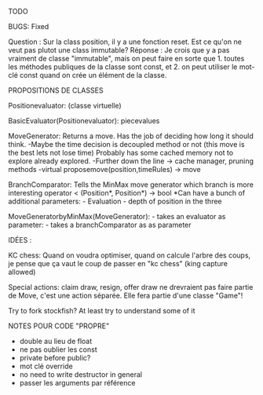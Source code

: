 TODO

BUGS:
Fixed


Question :
    Sur la class position, il y a une fonction reset. Est ce qu'on ne veut pas plutot une class immutable?
Réponse :
    Je crois que y a pas vraiment de classe "immutable", mais on peut faire en sorte que 1. toutes les méthodes publiques de la classe sont const, et 2. on peut utiliser
    le mot-clé const quand on crée un élément de la classe.


PROPOSITIONS DE CLASSES

Positionevaluator:
    (classe virtuelle)

BasicEvaluator(Positionevaluator):
    piecevalues

MoveGenerator:
    Returns a move. Has the job of deciding how long it should think.
        -Maybe the time decision is decoupled method or not (this move is the best lets not lose time)
    Probably has some cached memory not to explore already explored.
        -Further down the line -> cache manager, pruning
    methods 
        -virtual proposemove(position,timeRules) -> move

BranchComparator:
    Tells the MinMax move generator which branch is more interesting
    operator < (Position*, Position*) -> bool
    *Can have a bunch of additional parameters:
        - Evaluation
        - depth of position in the three

MoveGeneratorbyMinMax(MoveGenerator):
    - takes an evaluator as parameter:
    - takes a branchComparator as as parameter
    

    
IDÉES :

KC chess:
Quand on voudra optimiser, quand on calcule l'arbre des coups, je pense que ça vaut le coup de passer en "kc chess" (king capture allowed)

Special actions:
claim draw, resign, offer draw ne drevraient pas faire partie de Move, c'est une action séparée. Elle fera partie d'une classe "Game"!

Try to fork stockfish? At least try to understand some of it


NOTES POUR CODE "PROPRE"
- double au lieu de float
- ne pas oublier les const
- private before public?
- mot clé override
- no need to write destructor in general
- passer les arguments par référence
